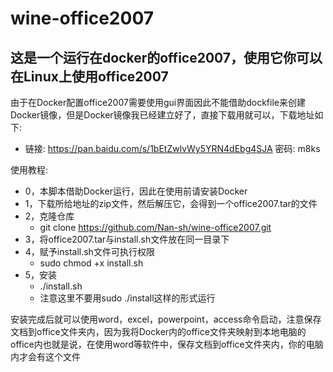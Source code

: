 # wine-office2007
## 这是一个运行在docker的office2007，使用它你可以在Linux上使用office2007
由于在Docker配置office2007需要使用gui界面因此不能借助dockfile来创建Docker镜像，但是Docker镜像我已经建立好了，直接下载用就可以，下载地址如下:
- 链接: https://pan.baidu.com/s/1bEtZwlvWy5YRN4dEbg4SJA  密码: m8ks

使用教程:
- 0，本脚本借助Docker运行，因此在使用前请安装Docker
- 1，下载所给地址的zip文件，然后解压它，会得到一个office2007.tar的文件
- 2，克隆仓库
  - git clone https://github.com/Nan-sh/wine-office2007.git
- 3，将office2007.tar与install.sh文件放在同一目录下
- 4，赋予install.sh文件可执行权限
  - sudo chmod +x install.sh
- 5，安装
  - ./install.sh
  - 注意这里不要用sudo ./install这样的形式运行

安装完成后就可以使用word，excel，powerpoint，access命令启动，注意保存文档到office文件夹内，因为我将Docker内的office文件夹映射到本地电脑的office内也就是说，在使用word等软件中，保存文档到office文件夹内，你的电脑内才会有这个文件
